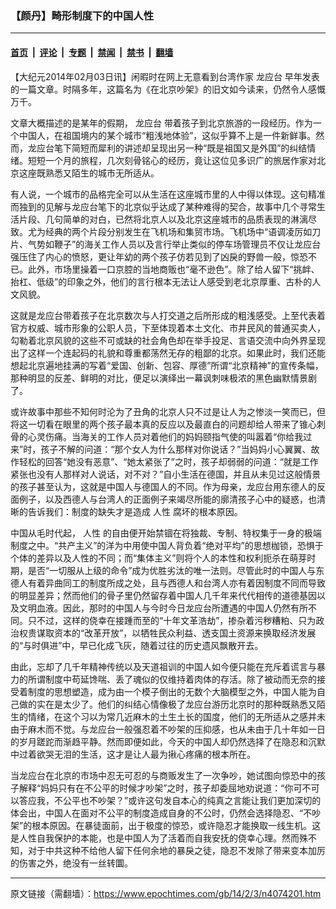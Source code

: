 ### 【颜丹】畸形制度下的中国人性

---

#### [首页](../../../..?n4074201) &nbsp;|&nbsp; [评论](../../../../../epoch-comment?n4074201) &nbsp;|&nbsp; [专题](../../../../../epoch-special?n4074201) &nbsp;|&nbsp; [禁闻](../../../../../epoch-news?n4074201) &nbsp;|&nbsp; [禁书](../../../../../books?n4074201) &nbsp;|&nbsp; [翻墙](https://github.com/gfw-breaker/nogfw/blob/master/README.md?n4074201)


<div class="post_content" id="artbody" itemprop="articleBody">
 <!-- article content begin -->
 <p>
  【大纪元2014年02月03日讯】闲暇时在网上无意看到台湾作家
  <ok href="https://www.epochtimes.com/gb/tag/%E9%BE%99%E5%BA%94%E5%8F%B0.html">
   龙应台
  </ok>
  早年发表的一篇文章。时隔多年，这篇名为《在北京吵架》的旧文如今读来，仍然令人感慨万千。
 </p>
 <p>
  文章大概描述的是某年的假期，
  <ok href="https://www.epochtimes.com/gb/tag/%E9%BE%99%E5%BA%94%E5%8F%B0.html">
   龙应台
  </ok>
  带着孩子到北京旅游的一段经历。作为一个中国人，在祖国境内的某个城市“粗浅地体验”，这似乎算不上是一件新鲜事。然而，龙应台笔下简短而犀利的讲述却呈现出另一种“既是祖国又是外国”的纠结情绪。短短一个月的旅程，几次刻骨铭心的经历，竟让这位见多识广的旅居作家对北京这座既熟悉又陌生的城市无所适从。
 </p>
 <p>
  有人说，一个城市的品格完全可以从生活在这座城市里的人中得以体现。这句精准而独到的见解与龙应台笔下的北京似乎达成了某种难得的契合，故事中几个寻常生活片段、几句简单的对白，已然将北京人以及北京这座城市的品质表现的淋漓尽致。尤为经典的两个片段分别发生在飞机场和集贸市场。飞机场中“语调凌厉如刀片、气势如鞭子”的海关工作人员以及言行举止类似的停车场管理员不仅让龙应台强压住了内心的愤怒，更让年幼的两个孩子仿若见到了凶戾的野兽一般，惊恐不已。此外，市场里操着一口京腔的当地商贩也“毫不逊色”。除了给人留下“挑衅、抬杠、低级”的印象之外，他们的言行根本无法让人感受到老北京厚重、古朴的人文风貌。
 </p>
 <p>
  这就是龙应台带着孩子在北京数次与人打交道之后所形成的粗浅感受。上至代表着官方权威、城市形象的公职人员，下至体现着本土文化、市井民风的普通买卖人，勾勒着北京风貌的这些不可或缺的社会角色却在举手投足、言语交流中向外界呈现出了这样一个连起码的礼貌和尊重都荡然无存的粗鄙的北京。如果此时，我们还能想起北京遍地挂满的写着“爱国、创新、包容、厚德”所谓“北京精神”的宣传条幅，那种明显的反差、鲜明的对比，便足以演绎出一幕讽刺味极浓的黑色幽默情景剧了。
 </p>
 <p>
  或许故事中那些不知何时沦为了丑角的北京人只不过是让人为之惨淡一笑而已，但将这一切看在眼里的两个孩子最本真的反应以及最直白的问题却给人带来了锥心刺骨的心灵伤痛。当海关的工作人员对着他们的妈妈颐指气使的叫嚣着“你给我过来”时，孩子不解的问道：“那个女人为什么那样对你说话？”当妈妈小心翼翼、故作轻松的回答“她没有恶意”、“她太紧张了”之时，孩子却弱弱的问道：“就是工作紧张也没有人那样对人说话，对不对？”自小生活在德国，并且从未见过这般情景的孩子甚至认为，这就是中国人与德国人的不同。作为母亲，龙应台用东德人的反面例子，以及西德人与台湾人的正面例子来竭尽所能的廓清孩子心中的疑惑，也清晰的告诉我们：制度的缺失才是造成
  <ok href="https://www.epochtimes.com/gb/tag/%E4%BA%BA%E6%80%A7.html">
   人性
  </ok>
  腐坏的根本原因。
 </p>
 <p>
  中国从毛时代起，
  <ok href="https://www.epochtimes.com/gb/tag/%E4%BA%BA%E6%80%A7.html">
   人性
  </ok>
  的自由便开始禁锢在将独裁、专制、特权集于一身的极端制度之中。“共产主义”的洋为中用使中国人背负着“绝对平均”的思想枷锁，恐惧于个体的差异以及人性的不同；而“集体主义”则将个人的本性和权利扼杀在萌芽时期，是否“一切服从上级的命令”成为优胜劣汰的唯一法则。尽管此时的中国人与东德人有着异曲同工的制度所成之处，且与西德人和台湾人亦有着因制度不同而导致的明显差异；然而他们的骨子里仍然留存着中国人几千年来代代相传的道德基因以及文明血液。因此，那时的中国人与今时今日龙应台所遭遇的中国人仍然有所不同。只不过，这样的侥幸在接踵而至的“十年文革浩劫”，掺杂着污秽糟粕、只为政治权贵谋取资本的“改革开放”，以牺牲民众利益、透支国土资源来换取经济发展的“与时俱进”中，早已化成飞灰，随着过往的历史遗风飘散开去。
 </p>
 <p>
  由此，忘却了几千年精神传统以及天道祖训的中国人如今便只能在充斥着谎言与暴力的所谓制度中苟延馋喘、丢了魂似的仅维持着肉体的存活。除了被动而无奈的接受着制度的思想塑造，成为由一个模子倒出的无数个大脑模型之外，中国人能为自己做的实在是太少了。他们的纠结心情像极了龙应台游历北京时的那种既熟悉又陌生的情绪，在这个习以为常几近麻木的土生土长的国度，他们的无所适从之感并未由于麻木而不觉。与龙应台一般强忍着不吵架的压抑感，也从未由于几十年如一日的岁月蹉跎而渐趋平静。然而即便如此，今天的中国人却仍然选择了在隐忍和沉默中过着欲哭无泪的生活，这才是让人最为揪心疼痛的根本所在。
 </p>
 <p>
  当龙应台在北京的市场中忍无可忍的与商贩发生了一次争吵，她试图向惊恐中的孩子解释“妈妈只有在不公平的时候才吵架”之时，孩子却委屈地劝说道：“你可不可以答应我，不公平也不吵架？”或许这句发自本心的纯真之言能让我们更加深切的体会出，中国人在面对不公平的制度造成自身的不公时，仍然会选择隐忍、“不吵架”的根本原因。在暴徒面前，出于极度的惊恐，或许隐忍才能换取一线生机。这是人性自我保护的本能，也是中国人为了活着而自我安抚的侥幸心理。然而殊不知，对于中共这种不给他人留下任何余地的暴戾之徒，隐忍不发除了带来变本加厉的伤害之外，绝没有一丝转圜。
 </p>
 <p>
 </p>
 <!-- article content end -->
 <div id="below_article_ad">
 </div>
</div>


---

原文链接（需翻墙）：https://www.epochtimes.com/gb/14/2/3/n4074201.htm